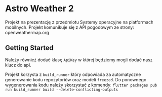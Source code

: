 # Astro Weather 2

Projekt na prezentację z przedmiotu Systemy operacyjne na platformach mobilnych. Projekt komunikuje się z API pogodowym ze strony: openweathermap.org

## Getting Started

Należy również dodać klasę `ApiKey` w której będziemy mogli dodać nasz klucz do api.

Projekt korzysta z `build_runner` który odpowiada za automatyczne generowanie kodu repozytoriów oraz modeli `freezed`. Do ponownego wygenerowania kodu należy skorzystać z komendy:
`flutter packages pub run build_runner build --delete-conflicting-outputs`
